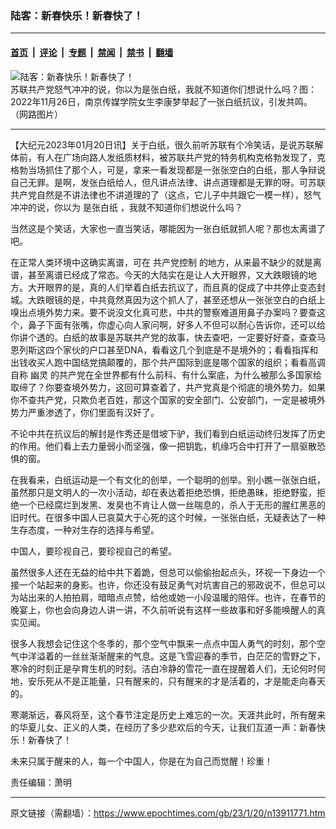 ### 陆客：新春快乐！新春快了！

---

#### [首页](../../../..?n13911771) &nbsp;|&nbsp; [评论](../../../../../epoch-comment?n13911771) &nbsp;|&nbsp; [专题](../../../../../epoch-special?n13911771) &nbsp;|&nbsp; [禁闻](../../../../../epoch-news?n13911771) &nbsp;|&nbsp; [禁书](../../../../../books?n13911771) &nbsp;|&nbsp; [翻墙](https://github.com/gfw-breaker/nogfw/blob/master/README.md?n13911771)


<div><img alt="陆客：新春快乐！新春快了！" class="attachment-djy_600_400 size-djy_600_400 wp-post-image" src="https://i.epochtimes.com/assets/uploads/2023/01/id13911787-1214@-600x399.jpeg"/>
<div class="caption">
 苏联共产党怒气冲冲的说，你以为是张白纸，我就不知道你们想说什么吗？图：2022年11月26日，南京传媒学院女生李康梦举起了一张白纸抗议，引发共鸣。（网路图片）
</div></div><hr/><div class="post_content" id="artbody" itemprop="articleBody">
 <!-- article content begin -->
 <p>
  【大纪元2023年01月20日讯】关于白纸，很久前听苏联有个冷笑话，是说苏联解体前，有人在广场向路人发纸质材料，被苏联共产党的特务机构克格勃发现了，克格勃当场抓住了那个人，可是，拿来一看发现都是一张张空白的白纸，那人争辩说自己无罪。是啊，发张白纸给人，但凡讲点法律、讲点道理都是无罪的呀。可苏联共产党自然是不讲法律也不讲道理的了（这点，它儿子中共跟它一模一样），怒气冲冲的说，你以为
  <ok href="https://www.epochtimes.com/gb/tag/%E6%98%AF%E5%BC%A0%E7%99%BD%E7%BA%B8.html">
   是张白纸
  </ok>
  ，我就不知道你们想说什么吗？
 </p>
 <p>
  当然这是个笑话，大家也一直当笑话，哪能因为一张白纸就抓人呢？那也太离谱了吧。
 </p>
 <p>
  在正常人类环境中这确实离谱，可在
  <ok href="https://www.epochtimes.com/gb/tag/%E5%85%B1%E4%BA%A7%E5%85%9A%E6%8E%A7%E5%88%B6.html">
   共产党控制
  </ok>
  的地方，从来最不缺少的就是离谱，甚至离谱已经成了常态。今天的大陆实在是让人大开眼界，又大跌眼镜的地方。大开眼界的是，真的人们举着白纸去抗议了，而且真的促成了中共停止变态封城。大跌眼镜的是，中共竟然真因为这个抓人了，甚至还想从一张张空白的白纸上嗅出点境外势力来。要不说没文化真可悲，中共的警察难道用鼻子办案吗？要查这个，鼻子下面有张嘴，你虚心向人家问啊，好多人不但可以耐心告诉你，还可以给你讲个透的。白纸的故事是苏联共产党的故事，快去查吧，一定要好好查，查查马恩列斯这四个家伙的户口甚至DNA，看看这几个到底是不是境外的；看看指挥和出钱收买人跑中国结党搞颠覆的，那个共产国际到底是哪个国家的组织；看看高调自称
  <ok href="https://www.epochtimes.com/gb/tag/%E5%B9%BD%E7%81%B5.html">
   幽灵
  </ok>
  的共产党在全世界都有什么前科、有什么案底，为什么被那么多国家给取缔了？你要查境外势力，这回可算查着了，共产党真是个彻底的境外势力。如果你不查共产党，只欺负老百姓，那这个国家的安全部门、公安部门，一定是被境外势力严重渗透了，你们里面有汉奸了。
 </p>
 <p>
  不论中共在抗议后的解封是作秀还是借坡下驴，我们看到白纸运动终归发挥了历史的作用。他们看上去力量弱小而坚强，像一把钥匙，机缘巧合中打开了一扇驱散恐惧的窗。
 </p>
 <p>
  在我看来，白纸运动是一个有文化的创举，一个聪明的创举。别小瞧一张张白纸，虽然那只是文明人的一次小活动，却在表达着拒绝恐惧，拒绝愚昧，拒绝野蛮，拒绝一个已经腐烂到发黑、发臭也不肯让人做一丝喘息的，杀人于无形的腥红黑恶的旧时代。在很多中国人已哀莫大于心死的这个时候，一张张白纸，无疑表达了一种生存态度，一种对生存的选择与希望。
 </p>
 <p>
  中国人，要珍视自己，要珍视自己的希望。
 </p>
 <p>
  虽然很多人还在无益的给中共下着跪，但总可以偷偷抬起点头，环视一下身边一个接一个站起来的身影。也许，你还没有鼓足勇气对坑害自己的邪政说不，但总可以为站出来的人拍拍肩，暗暗点点赞，给他或她一小段温暖的陪伴。也许，在春节的晚宴上，你也会向身边人讲一讲，不久前听说有这样一些故事和好多能唤醒人的真实见闻。
 </p>
 <p>
  很多人我想会记住这个冬季的，那个空气中飘来一点点中国人勇气的时刻，那个空气中洋溢着的一丝丝渐渐醒来的气息。这是飞雪迎春的季节，白茫茫的雪野之下，寒冷的时刻正是孕育生机的时刻。洁白冷静的雪花一直在提醒着人们，无论何时何地，安乐死从不是正能量，只有醒来的，只有醒来的才是活着的，才是能走向春天的。
 </p>
 <p>
  寒潮渐远，春风将至，这个春节注定是历史上难忘的一次。天涯共此时，所有醒来的华夏儿女、正义的人类，在经历了多少悲欢后的今天，让我们互道一声：新春快乐！新春快了！
 </p>
 <p>
  未来只属于醒来的人，每一个中国人，你是在为自己而觉醒！珍重！
 </p>
 <p>
  责任编辑：萧明
 </p>
 <!-- article content end -->
 <div id="below_article_ad">
 </div>
</div>


---

原文链接（需翻墙）：https://www.epochtimes.com/gb/23/1/20/n13911771.htm